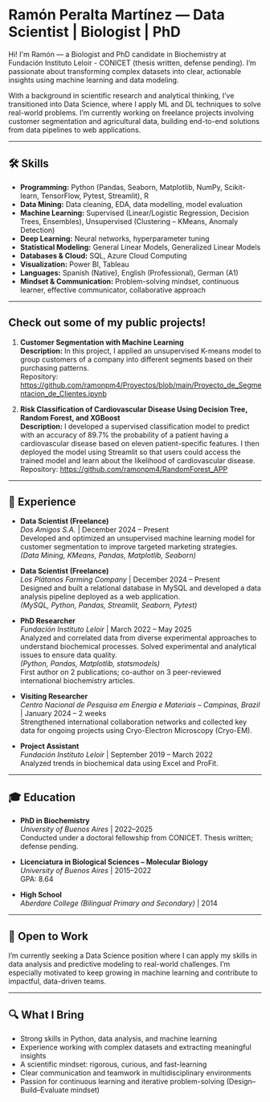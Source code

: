 # Ramón Peralta Martínez — Data Scientist | Biologist | PhD

Hi! I'm Ramón — a Biologist and PhD candidate in Biochemistry at Fundación Instituto Leloir - CONICET (thesis written, defense pending). I’m passionate about transforming complex datasets into clear, actionable insights using machine learning and data modeling.

With a background in scientific research and analytical thinking, I’ve transitioned into Data Science, where I apply ML and DL techniques to solve real-world problems. I’m currently working on freelance projects involving customer segmentation and agricultural data, building end-to-end solutions from data pipelines to web applications.

---

## 🛠️ Skills

- **Programming:** Python (Pandas, Seaborn, Matplotlib, NumPy, Scikit-learn, TensorFlow, Pytest, Streamlit), R  
- **Data Mining:** Data cleaning, EDA, data modelling, model evaluation  
- **Machine Learning:** Supervised (Linear/Logistic Regression, Decision Trees, Ensembles), Unsupervised (Clustering – KMeans, Anomaly Detection)  
- **Deep Learning:** Neural networks, hyperparameter tuning  
- **Statistical Modeling:** General Linear Models, Generalized Linear Models  
- **Databases & Cloud:** SQL, Azure Cloud Computing  
- **Visualization:** Power BI, Tableau  
- **Languages:** Spanish (Native), English (Professional), German (A1)  
- **Mindset & Communication:** Problem-solving mindset, continuous learner, effective communicator, collaborative approach  

---

## **Check out some of my public projects!**

1. **Customer Segmentation with Machine Learning**  
   **Description:** In this project, I applied an unsupervised K-means model to group customers of a company into different segments based on their purchasing patterns.  
   Repository: https://github.com/ramonpm4/Proyectos/blob/main/Proyecto_de_Segmentacion_de_Clientes.ipynb

2. **Risk Classification of Cardiovascular Disease Using Decision Tree, Random Forest, and XGBoost**  
   **Description:** I developed a supervised classification model to predict with an accuracy of 89.7% the probability of a patient having a cardiovascular disease based on eleven patient-specific features. I then deployed the model using Streamlit so that users could access the trained model and learn about the likelihood of cardiovascular disease.  
   Repository: https://github.com/ramonpm4/RandomForest_APP

---

## 💼 Experience

- **Data Scientist (Freelance)**  
  *Dos Amigos S.A.* | December 2024 – Present  
  Developed and optimized an unsupervised machine learning model for customer segmentation to improve targeted marketing strategies.  
  *(Data Mining, KMeans, Pandas, Matplotlib, Seaborn)*

- **Data Scientist (Freelance)**  
  *Los Plátanos Farming Company* | December 2024 – Present  
  Designed and built a relational database in MySQL and developed a data analysis pipeline deployed as a web application.  
  *(MySQL, Python, Pandas, Streamlit, Seaborn, Pytest)*

- **PhD Researcher**  
  *Fundación Instituto Leloir* | March 2022 – May 2025  
  Analyzed and correlated data from diverse experimental approaches to understand biochemical processes. Solved experimental and analytical issues to ensure data quality.  
  *(Python, Pandas, Matplotlib, statsmodels)*  
  First author on 2 publications; co-author on 3 peer-reviewed international biochemistry articles.

- **Visiting Researcher**  
  *Centro Nacional de Pesquisa em Energia e Materiais – Campinas, Brazil* | January 2024 – 2 weeks  
  Strengthened international collaboration networks and collected key data for ongoing projects using Cryo-Electron Microscopy (Cryo-EM).

- **Project Assistant**  
  *Fundación Instituto Leloir* | September 2019 – March 2022  
  Analyzed trends in biochemical data using Excel and ProFit.

---

## 🎓 Education

- **PhD in Biochemistry**  
  *University of Buenos Aires* | 2022–2025  
  Conducted under a doctoral fellowship from CONICET. Thesis written; defense pending.

- **Licenciatura in Biological Sciences – Molecular Biology**  
  *University of Buenos Aires* | 2015–2022  
  GPA: 8.64

- **High School**  
  *Aberdare College (Bilingual Primary and Secondary)* | 2014

---

## 🚀 Open to Work

I’m currently seeking a Data Science position where I can apply my skills in data analysis and predictive modeling to real-world challenges. I’m especially motivated to keep growing in machine learning and contribute to impactful, data-driven teams.

---

## 🔍 What I Bring

- Strong skills in Python, data analysis, and machine learning  
- Experience working with complex datasets and extracting meaningful insights  
- A scientific mindset: rigorous, curious, and fast-learning  
- Clear communication and teamwork in multidisciplinary environments  
- Passion for continuous learning and iterative problem-solving (Design–Build–Evaluate mindset)
